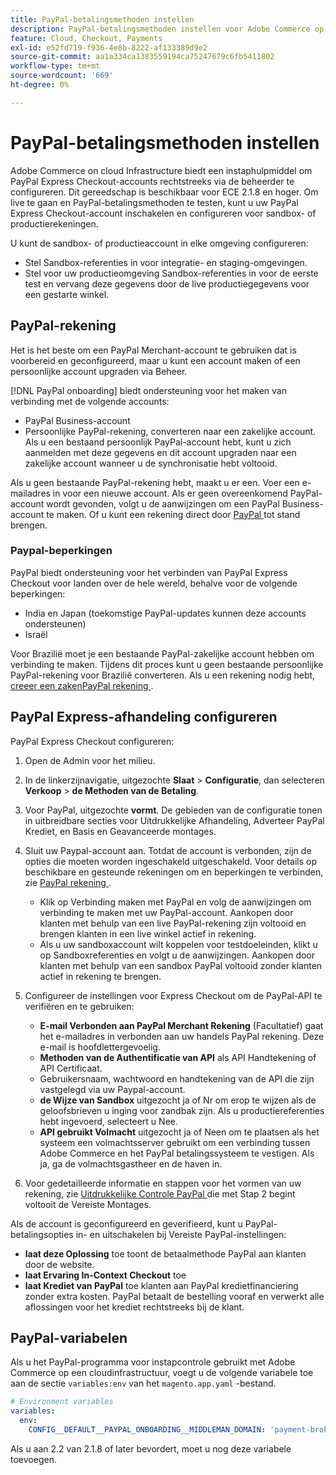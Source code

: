 ```yaml
---
title: PayPal-betalingsmethoden instellen
description: PayPal-betalingsmethoden instellen voor Adobe Commerce op cloudinfrastructuur.
feature: Cloud, Checkout, Payments
exl-id: e52fd719-f936-4e8b-8222-af133389d9e2
source-git-commit: aa1a334ca1383559194ca75247679c6fb5411802
workflow-type: tm+mt
source-wordcount: '669'
ht-degree: 0%

---
```


# PayPal-betalingsmethoden instellen

Adobe Commerce on cloud Infrastructure biedt een instaphulpmiddel om PayPal Express Checkout-accounts rechtstreeks via de beheerder te configureren. Dit gereedschap is beschikbaar voor ECE 2.1.8 en hoger. Om live te gaan en PayPal-betalingsmethoden te testen, kunt u uw PayPal Express Checkout-account inschakelen en configureren voor sandbox- of productierekeningen.

U kunt de sandbox- of productieaccount in elke omgeving configureren:

* Stel Sandbox-referenties in voor integratie- en staging-omgevingen.
* Stel voor uw productieomgeving Sandbox-referenties in voor de eerste test en vervang deze gegevens door de live productiegegevens voor een gestarte winkel.

## PayPal-rekening

Het is het beste om een PayPal Merchant-account te gebruiken dat is voorbereid en geconfigureerd, maar u kunt een account maken of een persoonlijke account upgraden via Beheer.

[!DNL PayPal onboarding] biedt ondersteuning voor het maken van verbinding met de volgende accounts:

* PayPal Business-account
* Persoonlijke PayPal-rekening, converteren naar een zakelijke account. Als u een bestaand persoonlijk PayPal-account hebt, kunt u zich aanmelden met deze gegevens en dit account upgraden naar een zakelijke account wanneer u de synchronisatie hebt voltooid.

Als u geen bestaande PayPal-rekening hebt, maakt u er een. Voer een e-mailadres in voor een nieuwe account. Als er geen overeenkomend PayPal-account wordt gevonden, volgt u de aanwijzingen om een PayPal Business-account te maken. Of u kunt een rekening direct door [ PayPal ](https://www.paypal.com/us/webapps/mpp/account-selection) tot stand brengen.

### Paypal-beperkingen

PayPal biedt ondersteuning voor het verbinden van PayPal Express Checkout voor landen over de hele wereld, behalve voor de volgende beperkingen:

* India en Japan (toekomstige PayPal-updates kunnen deze accounts ondersteunen)
* Israël

Voor Brazilië moet je een bestaande PayPal-zakelijke account hebben om verbinding te maken. Tijdens dit proces kunt u geen bestaande persoonlijke PayPal-rekening voor Brazilië converteren. Als u een rekening nodig hebt, [ creeer een zakenPayPal rekening ](https://www.paypal.com/us/webapps/mpp/account-selection).

## PayPal Express-afhandeling configureren

PayPal Express Checkout configureren:

1. Open de Admin voor het milieu.
1. In de linkerzijnavigatie, uitgezochte **Slaat** > **Configuratie**, dan selecteren **Verkoop** > **de Methoden van de Betaling**.
1. Voor PayPal, uitgezochte **vormt**. De gebieden van de configuratie tonen in uitbreidbare secties voor Uitdrukkelijke Afhandeling, Adverteer PayPal Krediet, en Basis en Geavanceerde montages.
1. Sluit uw Paypal-account aan. Totdat de account is verbonden, zijn de opties die moeten worden ingeschakeld uitgeschakeld. Voor details op beschikbare en gesteunde rekeningen om en beperkingen te verbinden, zie [ PayPal rekening ](#paypal-account).

   * Klik op Verbinding maken met PayPal en volg de aanwijzingen om verbinding te maken met uw PayPal-account. Aankopen door klanten met behulp van een live PayPal-rekening zijn voltooid en brengen klanten in een live winkel actief in rekening.
   * Als u uw sandboxaccount wilt koppelen voor testdoeleinden, klikt u op Sandboxreferenties en volgt u de aanwijzingen. Aankopen door klanten met behulp van een sandbox PayPal voltooid zonder klanten actief in rekening te brengen.

1. Configureer de instellingen voor Express Checkout om de PayPal-API te verifiëren en te gebruiken:

   * **E-mail Verbonden aan PayPal Merchant Rekening** (Facultatief) gaat het e-mailadres in verbonden aan uw handels PayPal rekening. Deze e-mail is hoofdlettergevoelig.
   * **Methoden van de Authentificatie van API** als API Handtekening of API Certificaat.
   * Gebruikersnaam, wachtwoord en handtekening van de API die zijn vastgelegd via uw Paypal-account.
   * **de Wijze van Sandbox** uitgezocht ja of Nr om erop te wijzen als de geloofsbrieven u inging voor zandbak zijn. Als u productiereferenties hebt ingevoerd, selecteert u Nee.
   * **API gebruikt Volmacht** uitgezocht ja of Neen om te plaatsen als het systeem een volmachtsserver gebruikt om een verbinding tussen Adobe Commerce en het PayPal betalingssysteem te vestigen. Als ja, ga de volmachtsgastheer en de haven in.

1. Voor gedetailleerde informatie en stappen voor het vormen van uw rekening, zie [ Uitdrukkelijke Controle PayPal ](https://docs.magento.com/user-guide/payment/paypal-express-checkout.html) die met Stap 2 begint voltooit de Vereiste Montages.

Als de account is geconfigureerd en geverifieerd, kunt u PayPal-betalingsopties in- en uitschakelen bij Vereiste PayPal-instellingen:

* **laat deze Oplossing** toe toont de betaalmethode PayPal aan klanten door de website.
* **laat Ervaring In-Context Checkout** toe
* **laat Krediet van PayPal** toe klanten aan PayPal kredietfinanciering zonder extra kosten. PayPal betaalt de bestelling vooraf en verwerkt alle aflossingen voor het krediet rechtstreeks bij de klant.

## PayPal-variabelen

Als u het PayPal-programma voor instapcontrole gebruikt met Adobe Commerce op een cloudinfrastructuur, voegt u de volgende variabele toe aan de sectie `variables:env` van het `magento.app.yaml` -bestand.

```yaml
# Environment variables
variables:
  env:
    CONFIG__DEFAULT__PAYPAL_ONBOARDING__MIDDLEMAN_DOMAIN: 'payment-broker.magento.com'
```

Als u aan 2.2 van 2.1.8 of later bevordert, moet u nog deze variabele toevoegen.
